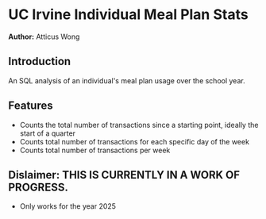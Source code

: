 # UC Irvine Individual Meal Plan Stats

**Author:** Atticus Wong

## Introduction
An SQL analysis of an individual's meal plan usage over the school year.

## Features
- Counts the total number of transactions since a starting point, ideally the start of a quarter
- Counts total number of transactions for each specific day of the week
- Counts total number of transactions per week

## Dislaimer: THIS IS CURRENTLY IN A WORK OF PROGRESS.
- Only works for the year 2025
